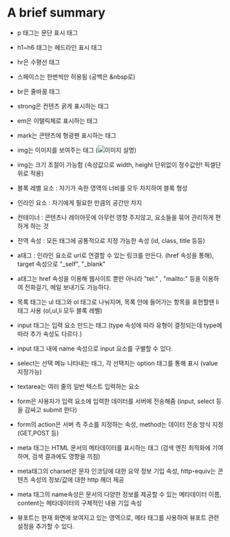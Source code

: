 <h1> A brief summary</h1>


- p 태그는 문단 표시 태그

- h1~h6 태그는 헤드라인 표시 태그

- hr은 수평선 태그

- 스페이스는 한번씩만 허용됨 (공백은 &nbsp로)

- br은 줄바꿈 태그

- strong은 컨텐츠 굵게 표시하는 태그

- em은 이탤릭체로 표시하는 태그

- mark는 콘텐츠에 형광펜 표시하는 태그

- img는 이미지를 보여주는 태그 (<img src="표시할 이미지파일" alt="이미지 설명" />)

- img는 크기 조절이 가능함 (속성값으로 width, height 단위없이 정수값만! 픽셀단위로 적용)

- 블록 레벨 요소 : 자기가 속한 영역의 너비를 모두 차지하여 블록 형성

- 인라인 요소 : 자기에게 필요한 만큼의 공간만 차지

- 컨테이너 : 콘텐츠나 레이아웃에 아무런 영향 주지않고, 요소들을 묶어 관리하게 편하게 하는 것

- 전역 속성 : 모든 태그에 공통적으로 지정 가능한 속성 (id, class, title 등등)

- a태그 : 인라인 요소로 url로 연결할 수 있는 링크를 만든다. (href 속성을 통해), target 속성으로 "_self", "_blank"

- a태그는 href 속성을 이용해 웹사이트 뿐만 아니라 "tel:" , "mailto:" 등을 이용하여 전화걸기, 메일 보내기도 가능하다.

- 목록 태그는 ul 태그와 ol 태그로 나눠지며, 목록 안에 들어가는 항목을 표현할땐 li 태그 사용 (ol,ul,li 모두 블록 레벨)

- input 태그는 입력 요소 만드는 태그 (type 속성에 따라 유형이 결정되는데 type에 따라 추가 속성도 다르다.)

- input 태그 내에 name 속성으로 input 요소를 구별할 수 있다.

- select는 선택 메뉴 나타내는 태그, 각 선택지는 option 태그를 통해 표시 (value 지정가능)

- textarea는 여러 줄의 일반 텍스트 입력하는 요소

- form은 사용자가 입력 요소에 입력한 데이터를 서버에 전송해줌 (input, select 등을 감싸고 submit 한다)

- form의 action은 서버 측 주소를 지정하는 속성, method는 데이터 전송 방식 지정(GET,POST 등)

- meta 태그는 HTML 문서의 메타데이터를 표시하는 태그 (검색 엔진 최적화에 기여하며, 검색 결과에도 영향을 끼침)

- meta태그의 charset은 문자 인코딩에 대한 요약 정보 기입 속성, http-equiv는 콘텐츠 속성의 정보/값에 대한 http 헤더 제공

- meta 태그의 name속성은 문서의 다양한 정보를 제공할 수 있는 메타데이터 이름, content는 메타데이터의 구체적인 내용 기입 속성

- 뷰포트는 현재 화면에 보여지고 있는 영역으로, 메타 태그를 사용하여 뷰포트 관련 설정을 추가할 수 있다.
